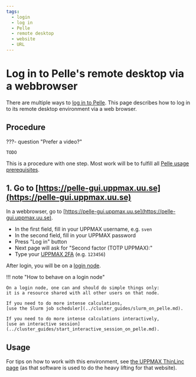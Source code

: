 ```yaml
---
tags:
  - login
  - log in
  - Pelle
  - remote desktop
  - website
  - URL
---
```


# Log in to Pelle's remote desktop via a webbrowser

There are multiple ways to [log in to Pelle](login_pelle.md).
This page describes how to log in to its remote desktop environment
via a web browser.

## Procedure

???- question "Prefer a video?"

    TODO

This is a procedure with one step.
Most work will be to fulfill all [Pelle usage prerequisites](pelle_usage_prerequisites.md).

## 1. Go to [https://pelle-gui.uppmax.uu.se](https://pelle-gui.uppmax.uu.se)

In a webbrowser, go to [https://pelle-gui.uppmax.uu.se](https://pelle-gui.uppmax.uu.se).

- In the first field, fill in your UPPMAX username, e.g. `sven`
- In the second field, fill in your UPPMAX password
- Press "Log in" button
- Next page will ask for "Second factor (TOTP UPPMAX):"
- Type your [UPPMAX 2FA](../getting_started/get_uppmax_2fa.md) (e.g. `123456`)
 
After login, you will be on a [login node](../cluster_guides/login_node.md).

!!! note "How to behave on a login node"

    On a login node, one can and should do simple things only:
    it is a resource shared with all other users on that node.

    If you need to do more intense calculations,
    [use the Slurm job scheduler](../cluster_guides/slurm_on_pelle.md).

    If you need to do more intense calculations interactively,
    [use an interactive session](../cluster_guides/start_interactive_session_on_pelle.md).

## Usage

For tips on how to work with this environment,
see [the UPPMAX ThinLinc page](../software/thinlinc.md)
(as that software is used to do the heavy lifting for that website).
